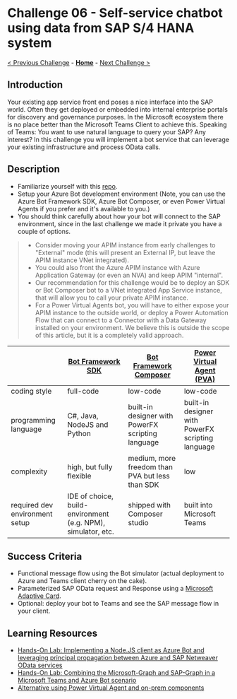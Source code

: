 # Challenge 06 - Self-service chatbot using data from SAP S/4 HANA system

[< Previous Challenge](./Challenge-05.md) - **[Home](../README.md)** - [Next Challenge >](./Challenge-07.md)

## Introduction
Your existing app service front end poses a nice interface into the SAP world. Often they get deployed or embedded into internal enterprise portals for discovery and governance purposes. In the Microsoft ecosystem there is no place better than the Microsoft Teams Client to achieve this. Speaking of Teams: You want to use natural language to query your SAP? Any interest? In this challenge you will implement a bot service that can leverage your existing infrastructure and process OData calls.

## Description
- Familiarize yourself with this [repo](https://github.com/ROBROICH/Teams-Chatbot-SAP-NW-Principal-Propagation).
- Setup your Azure Bot development environment (Note, you can use the Azure Bot Framework SDK, Azure Bot Composer, or even Power Virtual Agents if you prefer and it's available to you.)
- You should think carefully about how your bot will connect to the SAP environment, since in the last challenge we made it private you have a couple of options.
> - Consider moving your APIM instance from early challenges to "External" mode (this will present an External IP, but leave the APIM instance VNet integrated). 
> - You could also front the Azure APIM instance with Azure Application Gateway (or even an NVA) and keep APIM "internal".
> - Our recommendation for this challenge would be to deploy an SDK or Bot Composer bot to a VNet integrated App Service instance, that will allow you to call your private APIM instance. 
> - For a Power Virtual Agents bot, you will have to either expose your APIM instance to the outside world, or deploy a Power Automation Flow that can connect to a Connector with a Data Gateway installed on your environment. We believe this is outside the scope of this article, but it is a completely valid approach.

|| [Bot Framework SDK](https://docs.microsoft.com/en-us/azure/bot-service/bot-service-quickstart-create-bot?view=azure-bot-service-4.0&tabs=csharp%2Cvs) | [Bot Framework Composer](https://docs.microsoft.com/en-us/composer/introduction?tabs=v2x) | [Power Virtual Agent (PVA)](https://docs.microsoft.com/en-us/power-virtual-agents/teams/fundamentals-what-is-power-virtual-agents-teams) |
|----------|-------------|------|---|
| coding style |  full-code | low-code | low-code |
| programming language | C#, Java, NodeJS and Python | built-in designer with PowerFX scripting language | built-in designer with PowerFX scripting language |
| complexity | high, but fully flexible | medium, more freedom than PVA but less than SDK | low |
| required dev environment setup | IDE of choice, build-environment (e.g. NPM), simulator, etc. | shipped with Composer studio | built into Microsoft Teams |

## Success Criteria
- Functional message flow using the Bot simulator (actual deployment to Azure and Teams client cherry on the cake).
- Parameterized SAP OData request and Response using a [Microsoft Adaptive Card](https://adaptivecards.io/).
- Optional: deploy your bot to Teams and see the SAP message flow in your client.

## Learning Resources
- [Hands-On Lab: Implementing a Node.JS client as Azure Bot and leveraging principal propagation between Azure and SAP Netweaver OData services](https://github.com/ROBROICH/Teams-Chatbot-SAP-NW-Principal-Propagation)
- [Hands-On Lab: Combining the Microsoft-Graph and SAP-Graph in a Microsoft Teams and Azure Bot scenario](https://github.com/ROBROICH/TEAMS-Chatbot-Microsoft-SAP-Graph)
- [Alternative using Power Virtual Agent and on-prem components](https://blogs.sap.com/2021/04/13/principal-propagation-in-a-multi-cloud-solution-between-microsoft-azure-and-sap-business-technology-platform-btp-part-iv-sso-with-a-power-virtual-agent-chatbot-and-on-premises-data-gateway/)